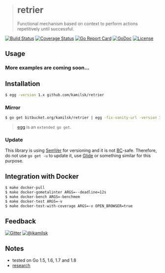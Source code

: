 > # retrier
>
> Functional mechanism based on context to perform actions repetitively until successful.

[![Build Status](https://travis-ci.org/kamilsk/retrier.svg?branch=master)](https://travis-ci.org/kamilsk/retrier)
[![Coverage Status](https://coveralls.io/repos/github/kamilsk/retrier/badge.svg)](https://coveralls.io/github/kamilsk/retrier)
[![Go Report Card](https://goreportcard.com/badge/github.com/kamilsk/retrier)](https://goreportcard.com/report/github.com/kamilsk/retrier)
[![GoDoc](https://godoc.org/github.com/kamilsk/retrier?status.svg)](https://godoc.org/github.com/kamilsk/retrier)
[![License](https://img.shields.io/github/license/mashape/apistatus.svg?maxAge=2592000)](LICENSE)

## Usage

### More examples are coming soon...

## Installation

```bash
$ egg -version 1.x github.com/kamilsk/retrier
```

### Mirror

```bash
$ go get bitbucket.org/kamilsk/retrier | egg -fix-vanity-url -version 1.x
```

> [egg](https://github.com/kamilsk/egg) is an `extended go get`.

### Update

This library is using [SemVer](http://semver.org) for versioning and it is not [BC](https://en.wikipedia.org/wiki/Backward_compatibility)-safe.
Therefore, do not use `go get -u` to update it, use [Glide](https://glide.sh) or something similar for this purpose.

## Integration with Docker

```bash
$ make docker-pull
$ make docker-gometalinter ARGS=--deadline=12s
$ make docker-bench ARGS=-benchmem
$ make docker-test ARGS=-v
$ make docker-test-with-coverage ARGS=-v OPEN_BROWSER=true
```

## Feedback

[![Gitter](https://badges.gitter.im/Join%20Chat.svg)](https://gitter.im/kamilsk/retrier)
[![@ikamilsk](https://img.shields.io/badge/author-%40ikamilsk-blue.svg)](https://twitter.com/ikamilsk)

## Notes

- tested on Go 1.5, 1.6, 1.7 and 1.8
- [research](RESEARCH.md)
